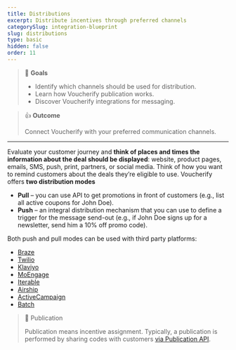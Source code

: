 ```yaml
---
title: Distributions
excerpt: Distribute incentives through preferred channels
categorySlug: integration-blueprint
slug: distributions
type: basic
hidden: false
order: 11
---
```


> 📘 **Goals**
> 
> * Identify which channels should be used for distribution.
> * Learn how Voucherify publication works.
> * Discover Voucherify integrations for messaging.

> 👍 **Outcome** 
>
> Connect Voucherify with your preferred communication channels.

---

Evaluate your customer journey and **think of places and times the information about the deal should be displayed**: website, product pages, emails, SMS, push, print, partners, or social media. Think of how you want to remind customers about the deals they’re eligible to use. Voucherify offers **two distribution modes**

* **Pull** – you can use API to get promotions in front of customers (e.g., list all active coupons for John Doe).
* **Push** – an integral distribution mechanism that you can use to define a trigger for the message send-out (e.g., if John Doe signs up for a newsletter, send him a 10% off promo code).

Both push and pull modes can be used with third party platforms:
- [Braze](https://support.voucherify.io/article/588-braze-integration "Voucherify and Braze integration article")
- [Twilio](https://support.voucherify.io/article/110-twilio "Voucherify and Twilio integration article")
- [Klaviyo](https://support.voucherify.io/article/598-klaviyo-integration "Voucherify and Klaviyo integration article")
- [MoEngage](https://support.voucherify.io/article/596-moengage-integration "Voucherify and MoEngage integration article")
- [Iterable](https://support.voucherify.io/article/594-iterable-integration "Voucherify and Iterable integration article")
- [Airship](https://support.voucherify.io/article/617-airship-integration "Voucherify and Airship integration article")
- [ActiveCampaign](https://support.voucherify.io/article/165-activecampaign "Voucherify and ActiveCampaign integration article")
- [Batch](https://support.voucherify.io/article/614-batch-integration "Voucherify and Batch integration article")

<!--- ![3rd party platforms](https://files.readme.io/341f152-guides_integration_blueprint_distributions_3rd_party_platforms.png) -->


> 📘 Publication
>
> Publication means incentive assignment. Typically, a publication is performed by sharing codes with customers [via Publication API](ref:publication-object).
